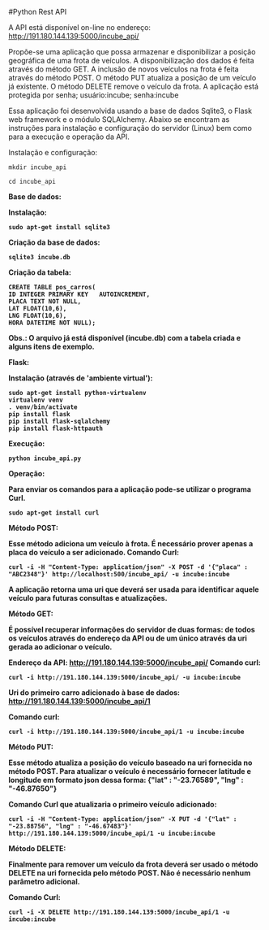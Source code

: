 #Python Rest API

A API está disponível on-line no endereço:
http://191.180.144.139:5000/incube_api/

Propõe-se uma aplicação que possa armazenar e disponibilizar a posição geográfica de uma frota de veículos.
A disponibilização dos dados é feita através do método GET.
A inclusão de novos veículos na frota é feita através do método POST.
O método PUT atualiza a posição de um veículo já existente.
O método DELETE remove o veículo da frota.
A aplicação está protegida por senha; usuário:incube; senha:incube


Essa aplicação foi desenvolvida usando a base de dados Sqlite3, o Flask web framework e o módulo SQLAlchemy.
Abaixo se encontram as instruções para instalação e configuração do servidor (Linux) bem como para a execução e operação da API.

Instalação e configuração:

	mkdir incube_api

	cd incube_api

<b>Base de dados:

Instalação:

	sudo apt-get install sqlite3

Criação da base de dados:

	sqlite3 incube.db

Criação da tabela:

	CREATE TABLE pos_carros(
	ID INTEGER PRIMARY KEY   AUTOINCREMENT,
	PLACA TEXT NOT NULL,
	LAT FLOAT(10,6),
	LNG FLOAT(10,6),
	HORA DATETIME NOT NULL);

Obs.: O arquivo já está disponível (incube.db) com a tabela criada e alguns itens de exemplo.

<b>Flask:

Instalação (através de 'ambiente virtual'):

	sudo apt-get install python-virtualenv
	virtualenv venv
	. venv/bin/activate
	pip install flask
	pip install flask-sqlalchemy
	pip install flask-httpauth


<b>Execução:
	
	python incube_api.py
	

<b>Operação:
	
Para enviar os comandos para a aplicação pode-se utilizar o programa Curl.

	sudo apt-get install curl	

Método POST:
		
Esse método adiciona um veículo à frota. É necessário prover apenas a placa do veículo a ser adicionado. 
Comando Curl:

	curl -i -H "Content-Type: application/json" -X POST -d '{"placa" : "ABC2348"}' http://localhost:500/incube_api/ -u incube:incube

A aplicação retorna uma uri que deverá ser usada para identificar aquele veículo para futuras consultas e atualizações.


Método GET:

É possível recuperar informações do servidor de duas formas: de todos os veículos através do endereço da API ou de um único através da uri gerada ao adicionar o veículo. 

Endereço da API: http://191.180.144.139:5000/incube_api/
Comando curl:

	curl -i http://191.180.144.139:5000/incube_api/ -u incube:incube

Uri do primeiro carro adicionado à base de dados: http://191.180.144.139:5000/incube_api/1

Comando curl:

	curl -i http://191.180.144.139:5000/incube_api/1 -u incube:incube

Método PUT:

Esse método atualiza a posição do veículo baseado na uri fornecida no método POST.
Para atualizar o veículo é necessário fornecer latitude e longitude em formato json dessa forma:
{"lat" : "-23.76589", "lng" : "-46.87650"}

Comando Curl que atualizaria o primeiro veículo adicionado:

	curl -i -H "Content-Type: application/json" -X PUT -d '{"lat" : "-23.88756", "lng" : "-46.67483"}' http://191.180.144.139:5000/incube_api/1 -u incube:incube

Método DELETE:

Finalmente para remover um veículo da frota deverá ser usado o método DELETE na uri fornecida pelo método POST. Não é necessário nenhum parâmetro adicional.

Comando Curl:

	curl -i -X DELETE http://191.180.144.139:5000/incube_api/1 -u incube:incube







